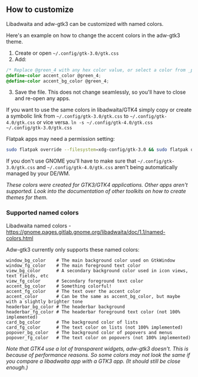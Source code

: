 ## How to customize

Libadwaita and adw-gtk3 can be customized with named colors.

Here's an example on how to change the accent colors in the adw-gtk3 theme.

1. Create or open `~/.config/gtk-3.0/gtk.css`
2. Add:
```css
/* Replace @green_4 with any hex color value, or select a color from _palette.scss */
@define-color accent_color @green_4;
@define-color accent_bg_color @green_4;
```
3. Save the file. This does not change seamlessly, so you'll have to close and re-open any apps.

If you want to use the same colors in libadwaita/GTK4 simply copy or create a symbolic link from `~/.config/gtk-3.0/gtk.css` to `~/.config/gtk-4.0/gtk.css` or vice versa. `ln -s ~/.config/gtk-4.0/gtk.css ~/.config/gtk-3.0/gtk.css`

Flatpak apps may need a permission setting:
```bash
sudo flatpak override --filesystem=xdg-config/gtk-3.0 && sudo flatpak override --filesystem=xdg-config/gtk-4.0
```

If you don't use GNOME you'll have to make sure that `~/.config/gtk-3.0/gtk.css` and `~/.config/gtk-4.0/gtk.css` aren't being automatically managed by your DE/WM.

*These colors were created for GTK3/GTK4 applications. Other apps aren't supported. Look into the documentation of other toolkits on how to create themes for them.*

### Supported named colors

Libadwaita named colors - https://gnome.pages.gitlab.gnome.org/libadwaita/doc/1.1/named-colors.html

Adw-gtk3 currently only supports these named colors:

```
window_bg_color    # The main background color used on GtkWindow
window_fg_color    # The main foreground text color
view_bg_color      # A secondary background color used in icon views, text fields, etc
view_fg_color      # Secondary foreground text color
accent_bg_color    # Something colorful!
accent_fg_color    # The text over the accent color
accent_color       # Can be the same as accent_bg_color, but maybe with a slightly brighter tone
headerbar_bg_color # The headerbar background
headerbar_fg_color # The headerbar foreground text color (not 100% implemented)
card_bg_color      # The background color of lists
card_fg_color      # The text color on lists (not 100% implemented)
popover_bg_color   # The background color of popovers and menus
popover_fg_color   # The text color on popovers (not 100% implemented)
```

*Note that GTK4 use a lot of transparent widgets, adw-gtk3 doesn't. This is because of performance reasons. So some colors may not look the same if you compare a libadwaita app with a GTK3 app. (It should still be close enough.)*
